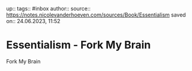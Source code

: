 up::
tags:: #inbox
author:: 
source:: https://notes.nicolevanderhoeven.com/sources/Book/Essentialism
saved on:: 24.06.2023, 11:52

# Essentialism - Fork My Brain

Fork My Brain
